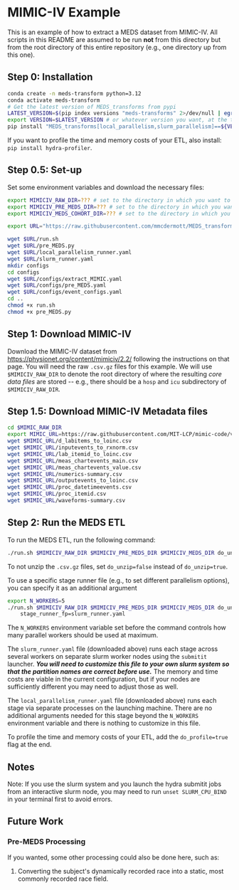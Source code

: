 # MIMIC-IV Example

This is an example of how to extract a MEDS dataset from MIMIC-IV. All scripts in this README are assumed to
be run **not** from this directory but from the root directory of this entire repository (e.g., one directory
up from this one).

## Step 0: Installation

```bash
conda create -n meds-transform python=3.12
conda activate meds-transform
# Get the latest version of MEDS_transforms from pypi
LATEST_VERSION=$(pip index versions "meds-transforms" 2>/dev/null | egrep -o '([0-9]+\.){2}[0-9]+' | head -n 1)
export VERSION=$LATEST_VERSION # or whatever version you want, at the time of writing this is "0.0.8"
pip install "MEDS_transforms[local_parallelism,slurm_parallelism]==${VERSION}"
```

If you want to profile the time and memory costs of your ETL, also install: `pip install hydra-profiler`.

## Step 0.5: Set-up
Set some environment variables and download the necessary files:
```bash
export MIMICIV_RAW_DIR=??? # set to the directory in which you want to store the raw MIMIC-IV data
export MIMICIV_PRE_MEDS_DIR=??? # set to the directory in which you want to store the raw MIMIC-IV data
export MIMICIV_MEDS_COHORT_DIR=??? # set to the directory in which you want to store the raw MIMIC-IV data

export URL="https://raw.githubusercontent.com/mmcdermott/MEDS_transforms/$VERSION/MIMIC-IV_Example"

wget $URL/run.sh
wget $URL/pre_MEDS.py
wget $URL/local_parallelism_runner.yaml
wget $URL/slurm_runner.yaml
mkdir configs
cd configs
wget $URL/configs/extract_MIMIC.yaml
wget $URL/configs/pre_MEDS.yaml
wget $URL/configs/event_configs.yaml
cd ..
chmod +x run.sh
chmod +x pre_MEDS.py
```

## Step 1: Download MIMIC-IV

Download the MIMIC-IV dataset from https://physionet.org/content/mimiciv/2.2/ following the instructions on
that page. You will need the raw `.csv.gz` files for this example. We will use `$MIMICIV_RAW_DIR` to denote
the root directory of where the resulting _core data files_ are stored -- e.g., there should be a `hosp` and
`icu` subdirectory of `$MIMICIV_RAW_DIR`.

## Step 1.5: Download MIMIC-IV Metadata files

```bash
cd $MIMIC_RAW_DIR
export MIMIC_URL=https://raw.githubusercontent.com/MIT-LCP/mimic-code/v2.4.0/mimic-iv/concepts/concept_map
wget $MIMIC_URL/d_labitems_to_loinc.csv
wget $MIMIC_URL/inputevents_to_rxnorm.csv
wget $MIMIC_URL/lab_itemid_to_loinc.csv
wget $MIMIC_URL/meas_chartevents_main.csv
wget $MIMIC_URL/meas_chartevents_value.csv
wget $MIMIC_URL/numerics-summary.csv
wget $MIMIC_URL/outputevents_to_loinc.csv
wget $MIMIC_URL/proc_datetimeevents.csv
wget $MIMIC_URL/proc_itemid.csv
wget $MIMIC_URL/waveforms-summary.csv
```

## Step 2: Run the MEDS ETL

To run the MEDS ETL, run the following command:

```bash
./run.sh $MIMICIV_RAW_DIR $MIMICIV_PRE_MEDS_DIR $MIMICIV_MEDS_DIR do_unzip=true
```

To not unzip the `.csv.gz` files, set `do_unzip=false` instead of `do_unzip=true`.

To use a specific stage runner file (e.g., to set different parallelism options), you can specify it as an
additional argument

```bash
export N_WORKERS=5
./run.sh $MIMICIV_RAW_DIR $MIMICIV_PRE_MEDS_DIR $MIMICIV_MEDS_DIR do_unzip=false \
    stage_runner_fp=slurm_runner.yaml
```

The `N_WORKERS` environment variable set before the command controls how many parallel workers should be used
at maximum.

The `slurm_runner.yaml` file (downloaded above) runs each stage across several workers on separate slurm
worker nodes using the `submitit` launcher. _**You will need to customize this file to your own slurm system
so that the partition names are correct before use.**_ The memory and time costs are viable in the current
configuration, but if your nodes are sufficiently different you may need to adjust those as well.

The `local_parallelism_runner.yaml` file (downloaded above) runs each stage via separate processes on the
launching machine. There are no additional arguments needed for this stage beyond the `N_WORKERS` environment
variable and there is nothing to customize in this file.

To profile the time and memory costs of your ETL, add the `do_profile=true` flag at the end.

## Notes

Note: If you use the slurm system and you launch the hydra submitit jobs from an interactive slurm node, you
may need to run `unset SLURM_CPU_BIND` in your terminal first to avoid errors.

## Future Work

### Pre-MEDS Processing

If you wanted, some other processing could also be done here, such as:

1. Converting the subject's dynamically recorded race into a static, most commonly recorded race field.
